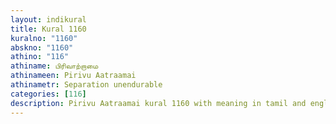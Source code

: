 ```yaml
---
layout: indikural
title: Kural 1160
kuralno: "1160"
abskno: "1160"
athino: "116"
athiname: பிரிவாற்றாமை
athinameen: Pirivu Aatraamai
athinametr: Separation unendurable
categories: [116]
description: Pirivu Aatraamai kural 1160 with meaning in tamil and english 
---
```


